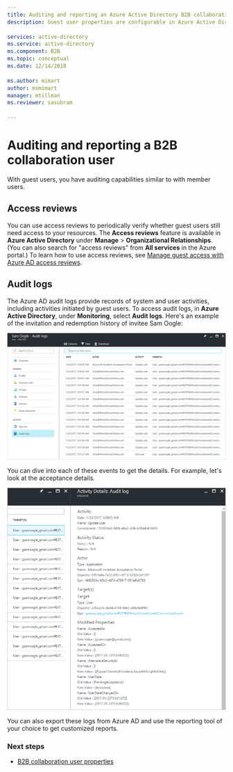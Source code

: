 ```yaml
---
title: Auditing and reporting an Azure Active Directory B2B collaboration user | Microsoft Docs
description: Guest user properties are configurable in Azure Active Directory B2B collaboration

services: active-directory
ms.service: active-directory
ms.component: B2B
ms.topic: conceptual
ms.date: 12/14/2018

ms.author: mimart
author: msmimart
manager: mtillman
ms.reviewer: sasubram

---
```


# Auditing and reporting a B2B collaboration user
With guest users, you have auditing capabilities similar to with member users. 

## Access reviews
You can use access reviews to periodically verify whether guest users still need access to your resources. The **Access reviews** feature is available in **Azure Active Directory** under **Manage** > **Organizational Relationships**. (You can also search for "access reviews" from **All services** in the Azure portal.) To learn how to use access reviews, see [Manage guest access with Azure AD access reviews](../governance/manage-guest-access-with-access-reviews.md).

## Audit logs

The Azure AD audit logs provide records of system and user activities, including activities initiated by guest users. To access audit logs, in **Azure Active Directory**, under **Monitoring**, select **Audit logs**. Here's an example of the invitation and redemption history of invitee Sam Oogle:

![audit log](./media/auditing-and-reporting/audit-log.png)

You can dive into each of these events to get the details. For example, let's look at the acceptance details.

![activity details](./media/auditing-and-reporting/activity-details.png)

You can also export these logs from Azure AD and use the reporting tool of your choice to get customized reports.

### Next steps

- [B2B collaboration user properties](user-properties.md)

